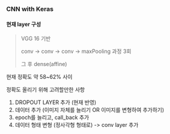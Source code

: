 ### CNN with Keras

#### 현재 layer 구성
>
> VGG 16 기반
> 
> conv -> conv -> conv -> maxPooling 과정 3회
> 
> 그 후 dense(affine)
>

현재 정확도 약 58~62% 사이

정확도 올리기 위해 고려할만한 사항
1. DROPOUT LAYER 추가 (현재 반영)
2. 데이터 추가 (이미지 자체를 늘리기 OR 이미지를 변형하여 추가하기)
3. epoch를 늘리고, call_back 추가
4. 데이터 형태 변형 (정사각형 형태로) -> conv layer 추가